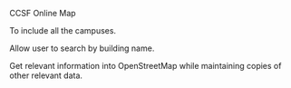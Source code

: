 CCSF Online Map

To include all the campuses.

Allow user to search by building name.

Get relevant information into OpenStreetMap while maintaining copies of other
relevant data.


